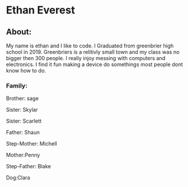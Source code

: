<h1> Ethan Everest</h1>
<h2> About:</h2>
<p> My name is ethan and I like to code. I Graduated from greenbrier high school in 2019. Greenbriers is a relitivly small town and my class was no bigger then 300 people. I really injoy messing with computers and electronics. I find it fun making a device do somethings most people dont know how to do.  
<h3> Family:</h2>
<p>Brother: sage 
<p>Sister: Skylar
<p>Sister: Scarlett
<p>Father: Shaun
<p>Step-Mother: Michell 
<p>Mother:Penny
<p>Step-Father: Blake
<p>Dog:Clara
